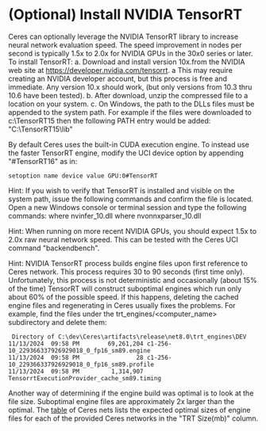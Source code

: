 # (Optional) Install NVIDIA TensorRT

Ceres can optionally leverage the NVIDIA TensorRT library to increase neural network evaluation speed.
The speed improvement in nodes per second is typically 1.5x to 2.0x for NVIDIA GPUs in the 30x0 series or later.
To install TensorRT:
  a. Download and install version 10x.from the NVIDIA web site at <https://developer.nvidia.com/tensorrt>. 
   a This may require creating an NVIDIA developer account, but this process is free and immediate. 
     Any version 10.x should work, (but only versions from 10.3 thru 10.6 have been tested).
  b. After download, unzip the compressed file to a location on your system.
  c. On Windows, the path to the DLLs files must be appended to the system path. For example if the files were downloaded to c:\TensorRT15 then the following PATH entry would be added:
       "C:\TensorRT15\lib"

By default Ceres uses the built-in CUDA execution engine. To instead use the faster TensorRT engine, modify the UCI device option by appending "#TensorRT16" as in:
```
setoption name device value GPU:0#TensorRT
```

Hint: If you wish to verify that TensorRT is installed and visible on the system path, issue the following commands and confirm the file is located. 
      Open a new Windows console or terminal session and type the following commands:
        where nvinfer_10.dll
        where nvonnxparser_10.dll

Hint: When running on more recent NVIDIA GPUs, you should expect 1.5x to 2.0x raw neural network speed. This can be tested with the Ceres UCI command "backendbench".

Hint: NVIDIA TensorRT process builds engine files upon first reference to Ceres network. This process requires 30 to 90 seconds (first time only). Unfortunately, this process is not deterministic and 
occasionally (about 15% of the time) TensorRT will construct suboptimal engines which run only about 60% of the possible speed. If this happens, deleting the cached engine files and regenerating in Ceres usually fixes the problems.
For example, find the files under the trt_engines/<computer_name> subdirectory and delete them:
```
 Directory of C:\dev\Ceres\artifacts\release\net8.0\trt_engines\DEV
11/13/2024  09:58 PM        69,261,204 c1-256-10_229366337926929018_0_fp16_sm89.engine
11/13/2024  09:58 PM                28 c1-256-10_229366337926929018_0_fp16_sm89.profile
11/13/2024  09:58 PM         1,314,907 TensorrtExecutionProvider_cache_sm89.timing
```

Another way of determining if the engine build was optimal is to look at the file size. Suboptimal engine files are approximately 2x larger than the optimal. 
The [table](https://github.com/dje-dev/CeresNets) of Ceres nets lists the expected optimal sizes of engine files for each of the provided Ceres networks in the "TRT Size(mb)" column.

